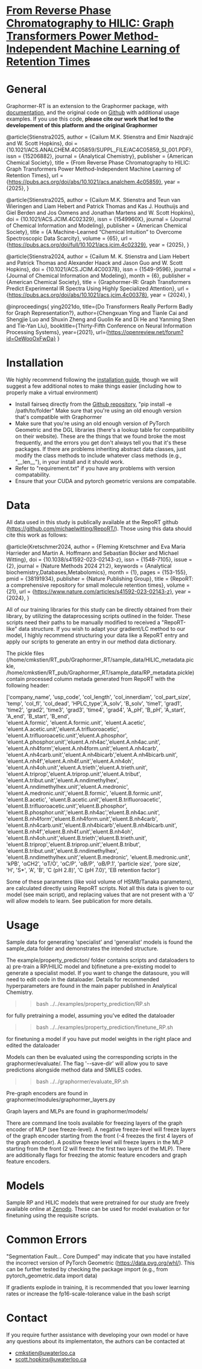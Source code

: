 
# **[From Reverse Phase Chromatography to HILIC: Graph Transformers Power Method-Independent Machine Learning of Retention Times](https://pubs.acs.org/doi/10.1021/acs.analchem.4c05859)**


# General
Graphormer-RT is an extension to the Graphormer package, with [documentation](https://graphormer.readthedocs.io/), and the original code on [Github](https://github.com/microsoft/Graphormer/) with additional usage examples. If you use this code, __please cite our work that led to the developement of this platform and the original Graphormer__


@article{Stienstra2025,
   author = {Cailum M.K. Stienstra and Emir Nazdrajić and W. Scott Hopkins},
   doi = {10.1021/ACS.ANALCHEM.4C05859/SUPPL_FILE/AC4C05859_SI_001.PDF},
   issn = {15206882},
   journal = {Analytical Chemistry},
   publisher = {American Chemical Society},
   title = {From Reverse Phase Chromatography to HILIC: Graph Transformers Power Method-Independent Machine Learning of Retention Times},
   url = {https://pubs.acs.org/doi/abs/10.1021/acs.analchem.4c05859},
   year = {2025},
}

@article{Stienstra2025,
   author = {Cailum M.K. Stienstra and Teun van Wieringen and Liam Hebert and Patrick Thomas and Kas J. Houthuijs and Giel Berden and Jos Oomens and Jonathan Martens and W. Scott Hopkins},
   doi = {10.1021/ACS.JCIM.4C02329},
   issn = {1549960X},
   journal = {Journal of Chemical Information and Modeling},
   publisher = {American Chemical Society},
   title = {A Machine-Learned “Chemical Intuition” to Overcome Spectroscopic Data Scarcity},
   volume = {65},
   url = {https://pubs.acs.org/doi/full/10.1021/acs.jcim.4c02329},
   year = {2025},
}

@article{Stienstra2024,
   author = {Cailum M. K. Stienstra and Liam Hebert and Patrick Thomas and Alexander Haack and Jason Guo and W. Scott Hopkins},
   doi = {10.1021/ACS.JCIM.4C00378},
   issn = {1549-9596},
   journal = {Journal of Chemical Information and Modeling},
   month = {6},
   publisher = {American Chemical Society},
   title = {Graphormer-IR: Graph Transformers Predict Experimental IR Spectra Using Highly Specialized Attention},
   url = {https://pubs.acs.org/doi/abs/10.1021/acs.jcim.4c00378},
   year = {2024},
}

@inproceedings{
ying2021do,
title={Do Transformers Really Perform Badly for Graph Representation?},
author={Chengxuan Ying and Tianle Cai and Shengjie Luo and Shuxin Zheng and Guolin Ke and Di He and Yanming Shen and Tie-Yan Liu},
booktitle={Thirty-Fifth Conference on Neural Information Processing Systems},
year={2021},
url={https://openreview.net/forum?id=OeWooOxFwDa}
}


# Installation
We highly recommend following the [installation guide](https://graphormer.readthedocs.io/), though we will suggest a few additional notes to make things easier (including how to properly make a virtual environment)
- Install fairseq directly from the [Github repository](https://github.com/facebookresearch/fairseq), "pip install -e /path/to/folder" Make sure that you're using an old enough version that's compatible with Graphormer
- Make sure that you're using an old enough version of PyTorch Geometric and the DGL libraries (there's a lookup table for compatibility on their website). These are the things that we found broke the most frequently, and the errors you get don't always tell you that it's these packages. If there are problems inheriting abstract data classes, just modify the class methods to include whatever class methods (e.g., "\_\_len\_\_"), in your install and it should work.
- Refer to "requirement.txt" if you have any problems with version compatability.
- Ensure that your CUDA and pytorch geometric versions are compatabile. 

# Data
All data used in this study is publically available at the RepoRT github (https://github.com/michaelwitting/RepoRT/). Those using this data should cite this work as follows:

@article{Kretschmer2024,
   author = {Fleming Kretschmer and Eva Maria Harrieder and Martin A. Hoffmann and Sebastian Böcker and Michael Witting},
   doi = {10.1038/s41592-023-02143-z},
   issn = {1548-7105},
   issue = {2},
   journal = {Nature Methods 2024 21:2},
   keywords = {Analytical biochemistry,Databases,Metabolomics},
   month = {1},
   pages = {153-155},
   pmid = {38191934},
   publisher = {Nature Publishing Group},
   title = {RepoRT: a comprehensive repository for small molecule retention times},
   volume = {21},
   url = {https://www.nature.com/articles/s41592-023-02143-z},
   year = {2024},
}

All of our training libraries for this study can be directly obtained from their library, by utilizing the dataprocessing scripts outlined in the folder. These 
scripts need their paths to be manually modified to received a "RepoRT-like" data structure. If you wish to adapt your gradient/LC method to our model, I highly recommend
structuring your data like a RepoRT entry and apply our scripts to generate an entry in our method data dictionary.

The pickle files (/home/cmkstien/RT_pub/Graphormer_RT/sample_data/HILIC_metadata.pickle, /home/cmkstien/RT_pub/Graphormer_RT/sample_data/RP_metadata.pickle) contain
processed column metada generated from RepoRT with the following header:

['company_name', 'usp_code', 'col_length', 'col_innerdiam', 'col_part_size', 'temp', 'col_fl', 'col_dead', 'HPLC_type','A_solv', 'B_solv', 'time1', 'grad1', 'time2', 'grad2', 'time3', 'grad3', 'time4', 'grad4', 'A_pH', 'B_pH', 'A_start', 'A_end', 'B_start', 'B_end', \
'eluent.A.formic', 'eluent.A.formic.unit', 'eluent.A.acetic', 'eluent.A.acetic.unit','eluent.A.trifluoroacetic', 'eluent.A.trifluoroacetic.unit','eluent.A.phosphor', 'eluent.A.phosphor.unit','eluent.A.nh4ac','eluent.A.nh4ac.unit', 'eluent.A.nh4form','eluent.A.nh4form.unit','eluent.A.nh4carb', 'eluent.A.nh4carb.unit','eluent.A.nh4bicarb','eluent.A.nh4bicarb.unit', 'eluent.A.nh4f','eluent.A.nh4f.unit','eluent.A.nh4oh', 'eluent.A.nh4oh.unit','eluent.A.trieth','eluent.A.trieth.unit', \
'eluent.A.triprop','eluent.A.triprop.unit','eluent.A.tribut', 'eluent.A.tribut.unit','eluent.A.nndimethylhex', \
'eluent.A.nndimethylhex.unit','eluent.A.medronic', 'eluent.A.medronic.unit','eluent.B.formic', 'eluent.B.formic.unit', 'eluent.B.acetic', 'eluent.B.acetic.unit','eluent.B.trifluoroacetic', 'eluent.B.trifluoroacetic.unit','eluent.B.phosphor', 'eluent.B.phosphor.unit','eluent.B.nh4ac','eluent.B.nh4ac.unit', 'eluent.B.nh4form','eluent.B.nh4form.unit','eluent.B.nh4carb', 'eluent.B.nh4carb.unit','eluent.B.nh4bicarb','eluent.B.nh4bicarb.unit', 'eluent.B.nh4f','eluent.B.nh4f.unit','eluent.B.nh4oh', 'eluent.B.nh4oh.unit','eluent.B.trieth','eluent.B.trieth.unit', 'eluent.B.triprop','eluent.B.triprop.unit','eluent.B.tribut', 'eluent.B.tribut.unit','eluent.B.nndimethylhex', 'eluent.B.nndimethylhex.unit','eluent.B.medronic', 'eluent.B.medronic.unit', 'kPB', 'αCH2', 'αT/O', 'αC/P', 'αB/P', 'αB/P.1', 'particle size', 'pore size', \
'H', 'S*', 'A', 'B', 'C (pH 2.8)', 'C (pH 7.0)', 'EB retention factor']

Some of these parameters (like void volume of HSMB/Tanaka parameters), are calculated directly using RepoRT scripts. Not all this data is given to our model (see main script), and replacing values that are not present with a '0' will allow models to learn. See publication for more details.

# Usage
Sample data for generating 'specialist' and 'generalist' models is found the sample_data folder and demonstrates the intended structure. 

The example/property_predicton/ folder contains scripts and dataloaders to a) pre-train a RP/HILIC model and b)finetune a pre-existing model to generate a specialist model. If you want to change the datasoure, you will need to edit code in the dataloader. Details for recommended hyperparameters are found in the main paper published in Analytical Chemistry.

>> bash ../../examples/property_prediction/RP.sh  

for fully pretraining a model, assuming you've edited the dataloader

>> bash ../../examples/property_prediction/finetune_RP.sh  

for finetuning a model if you have put model weights in the right place and edited the dataloader

Models can then be evaluated using the corresponding scripts in the graphormer/evaluate/. The flag '--save-dir' will allow you to save predictions alongside method data and SMILES codes. 

>> bash ../../graphormer/evaluate_RP.sh  

Pre-graph encoders are found in graphormer/modules/graphormer_layers.py

Graph layers and MLPs are found in graphormer/models/

There are command line tools available for freezing layers of the graph encoder of MLP (see freeze-level). A negative freeze-level will freeze layers of the graph encoder starting from the front (-4 freezes the first 4 layers of the graph encoder). A positive freeze level will freeze layers in the MLP starting from the front (2 will freeze the first two layers of the MLP). There are additionally flags for freezing the atomic feature encoders and graph feature encoders.

# Models

Sample RP and HILIC models that were pretrained for our study are freely available online at [Zenodo](https://zenodo.org/records/15021743). These can be used for model 
evaluation or for finetuning using the requisite scripts. 

# Common Errors

"Segmentation Fault... Core Dumped" may indicate that you have installed the incorrect version of PyTorch Geometric (https://data.pyg.org/whl/). This can be further tested by checking the package import (e.g., from pytorch_geometric.data import data)

If gradients explode in training, it is recommended that you lower learning rates or increase the fp16-scale-tolerance value in the bash script

# Contact

If you require further assistance with developing your own model or have any questions about its implementaton, the authors can be contacted at 

- cmkstien@uwaterloo.ca
- scott.hopkins@uwaterloo.ca 



